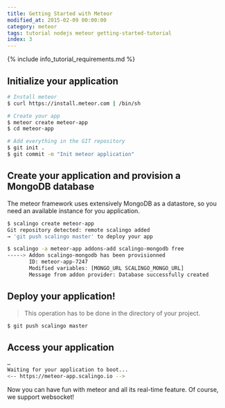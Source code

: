 ```yaml
---
title: Getting Started with Meteor
modified_at: 2015-02-09 00:00:00
category: meteor
tags: tutorial nodejs meteor getting-started-tutorial
index: 3
---
```


{% include info_tutorial_requirements.md %}

## Initialize your application

```bash
# Install meteor
$ curl https://install.meteor.com | /bin/sh

# Create your app
$ meteor create meteor-app
$ cd meteor-app

# Add everything in the GIT repository
$ git init .
$ git commit -m "Init meteor application"
```

## Create your application and provision a MongoDB database

The meteor framework uses extensively MongoDB as a datastore,
so you need an available instance for you application.

```bash
$ scalingo create meteor-app
Git repository detected: remote scalingo added
→ 'git push scalingo master' to deploy your app

$ scalingo -a meteor-app addons-add scalingo-mongodb free
-----> Addon scalingo-mongodb has been provisionned
       ID: meteor-app-7247
       Modified variables: [MONGO_URL SCALINGO_MONGO_URL]
       Message from addon provider: Database successfully created
```

## Deploy your application!

> This operation has to be done in the directory of your project.

```bash
$ git push scalingo master
```

## Access your application

```bash
…
Waiting for your application to boot...
<-- https://meteor-app.scalingo.io -->
```

Now you can have fun with meteor and all its real-time feature. Of course, we support websocket!
